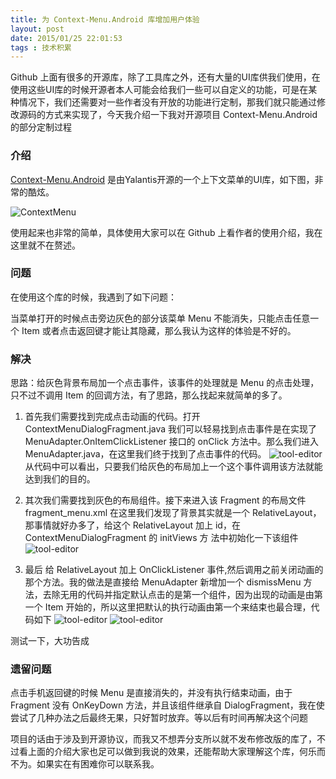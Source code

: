 ```yaml
---
title: 为 Context-Menu.Android 库增加用户体验
layout: post
date: 2015/01/25 22:01:53
tags : 技术积累
---
```


Github 上面有很多的开源库，除了工具库之外，还有大量的UI库供我们使用，在使用这些UI库的时候开源者本人可能会给我们一些可以自定义的功能，可是在某种情况下，我们还需要对一些作者没有开放的功能进行定制，那我们就只能通过修改源码的方式来实现了，今天我介绍一下我对开源项目 Context-Menu.Android 的部分定制过程

### 介绍
[Context-Menu.Android](https://github.com/Yalantis/Context-Menu.Android) 是由Yalantis开源的一个上下文菜单的UI库，如下图，非常的酷炫。

![ContextMenu](https://d13yacurqjgara.cloudfront.net/users/125056/screenshots/1785274/99miles-profile-light_1-1-4.gif)

使用起来也非常的简单，具体使用大家可以在 Github 上看作者的使用介绍，我在这里就不在赘述。

### 问题
在使用这个库的时候，我遇到了如下问题：

当菜单打开的时候点击旁边灰色的部分该菜单 Menu 不能消失，只能点击任意一个 Item 或者点击返回键才能让其隐藏，那么我认为这样的体验是不好的。

### 解决
思路：给灰色背景布局加一个点击事件，该事件的处理就是 Menu 的点击处理，只不过不调用 Item 的回调方法，有了思路，那么找起来就简单的多了。

1.  首先我们需要找到完成点击动画的代码。打开 ContextMenuDialogFragment.java 我们可以轻易找到点击事件是在实现了 MenuAdapter.OnItemClickListener 接口的 onClick 方法中。那么我们进入 MenuAdapter.java，在这里我们终于找到了点击事件的代码。
![tool-editor](http://oneylt1vv.bkt.clouddn.com/20150125161035.png)
从代码中可以看出，只要我们给灰色的布局加上一个这个事件调用该方法就能达到我们的目的。

2.  其次我们需要找到灰色的布局组件。接下来进入该 Fragment 的布局文件 fragment_menu.xml 在这里我们发现了背景其实就是一个 RelativeLayout，那事情就好办多了，给这个 RelativeLayout 加上 id，在 ContextMenuDialogFragment 的 initViews 方 法中初始化一下该组件
![tool-editor](http://oneylt1vv.bkt.clouddn.com/20150125161418.png)

3.  最后 给 RelativeLayout 加上 OnClickListener 事件,然后调用之前关闭动画的那个方法。我的做法是直接给 MenuAdapter 新增加一个 dismissMenu 方法，去除无用的代码并指定默认点击的是第一个组件，因为出现的动画是由第一个 Item 开始的，所以这里把默认的执行动画由第一个来结束也最合理，代码如下
![tool-editor](http://oneylt1vv.bkt.clouddn.com/20150125161919.png)
![tool-editor](http://oneylt1vv.bkt.clouddn.com/20150125162038.png)

测试一下，大功告成

### 遗留问题
点击手机返回键的时候 Menu 是直接消失的，并没有执行结束动画，由于 Fragment 没有 OnKeyDown 方法，并且该组件继承自 DialogFragment，我在使尝试了几种办法之后最终无果，只好暂时放弃。等以后有时间再解决这个问题

项目的话由于涉及到开源协议，而我又不想弄分支所以就不发布修改版的库了，不过看上面的介绍大家也足可以做到我说的效果，还能帮助大家理解这个库，何乐而不为。如果实在有困难你可以联系我。
